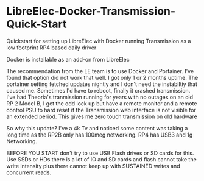# LibreElec-Docker-Transmission-Quick-Start
Quickstart for setting up LibreElec with Docker running Transmission as a low footprint RP4 based daily driver 


Docker is installable as an add-on from LibreElec

The recommendation from the LE team is to use Docker and Portainer. I've found that option did not work that well. I got only 1 or 2 months uptime.
The portainer setting fetched updates nightly and I don't need the instabiltiy that caused me. Sometimes I'd have to reboot, finally it crashed transmission.
I've had Theoria's tranmission running for years with no outages on an old RP 2 Model B, I get the odd lock up but have a remote monitor and a remote control PSU to hard reset if the Transmission web interface is not visible for an extended period. This gives me zero touch transmission on old hardware

So why this update? I've a 4k Tv and noticed some content was taking a long time as the RP2B only has 100meg networking. RP4 has USB3 and 1g Networking.

BEFORE YOU START don't try to use USB Flash drives or SD cards for this. Use SSDs or HDs there is a lot of IO and SD cards and flash cannot take the write intensity plus there cannot keep up with SUSTAINED writes and concurrent reads.



